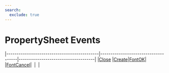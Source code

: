 ```yaml
---
search:
  exclude: true
---
```


<h1 class="heading"><span class="name">PropertySheet Events</span></h1>

|---------------------------------------------|-------------------------------------|-------------------------------------|
|[Close](../methodorevents/close.md)          |[Create](../methodorevents/create.md)|[FontOK](../methodorevents/fontok.md)|
|[FontCancel](../methodorevents/fontcancel.md)|&nbsp;                               |&nbsp;                               |
